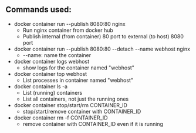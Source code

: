 ## Commands used:
- docker container run --publish 8080:80 nginx
	- Run nginx container from docker hub
	- Publish internal (from container) 80 port to external (to host) 8080 port
- docker container run --publish 8080:80 --detach --name webhost nginx
	- --name: name the container
- docker container logs webhost
	- show logs for the container named "webhost"
- docker container top webhost
	- List processes in container named "webhost"
- docker container ls -a
	- List (running) containers
	- List all containers, not just the running ones
- docker container stop/start/rm CONTAINER_ID
	- stop/start/remove container with CONTAINER_ID
- docker container rm -f CONTAINER_ID
	- remove container with CONTAINER_ID even if it is running
	
